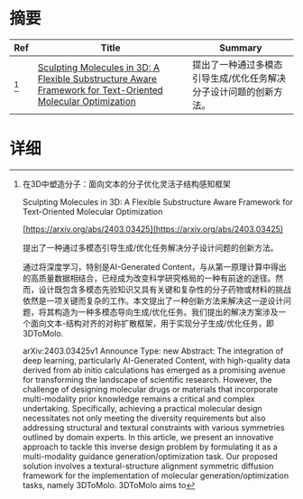 # 摘要

| Ref | Title | Summary |
| --- | --- | --- |
| [^1] | [Sculpting Molecules in 3D: A Flexible Substructure Aware Framework for Text-Oriented Molecular Optimization](https://arxiv.org/abs/2403.03425) | 提出了一种通过多模态引导生成/优化任务解决分子设计问题的创新方法。 |

# 详细

[^1]: 在3D中塑造分子：面向文本的分子优化灵活子结构感知框架

    Sculpting Molecules in 3D: A Flexible Substructure Aware Framework for Text-Oriented Molecular Optimization

    [https://arxiv.org/abs/2403.03425](https://arxiv.org/abs/2403.03425)

    提出了一种通过多模态引导生成/优化任务解决分子设计问题的创新方法。

    

    通过将深度学习，特别是AI-Generated Content，与从第一原理计算中得出的高质量数据相结合，已经成为改变科学研究格局的一种有前途的途径。然而，设计既包含多模态先验知识又具有关键和复杂性的分子药物或材料的挑战依然是一项关键而复杂的工作。本文提出了一种创新方法来解决这一逆设计问题，将其构造为一种多模态导向生成/优化任务。我们提出的解决方案涉及一个面向文本-结构对齐的对称扩散框架，用于实现分子生成/优化任务，即3DToMolo.

    arXiv:2403.03425v1 Announce Type: new  Abstract: The integration of deep learning, particularly AI-Generated Content, with high-quality data derived from ab initio calculations has emerged as a promising avenue for transforming the landscape of scientific research. However, the challenge of designing molecular drugs or materials that incorporate multi-modality prior knowledge remains a critical and complex undertaking. Specifically, achieving a practical molecular design necessitates not only meeting the diversity requirements but also addressing structural and textural constraints with various symmetries outlined by domain experts. In this article, we present an innovative approach to tackle this inverse design problem by formulating it as a multi-modality guidance generation/optimization task. Our proposed solution involves a textural-structure alignment symmetric diffusion framework for the implementation of molecular generation/optimization tasks, namely 3DToMolo. 3DToMolo aims to 
    

